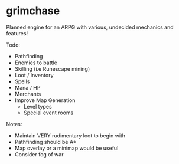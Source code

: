 # grimchase

Planned engine for an ARPG with various, undecided mechanics and features!

Todo:
- Pathfinding
- Enemies to battle
- Skilling (i.e Runescape mining)
- Loot / Inventory
- Spells
- Mana / HP
- Merchants
- Improve Map Generation
    - Level types
    - Special event rooms

Notes:
- Maintain VERY rudimentary loot to begin with
- Pathfinding should be A*
- Map overlay or a minimap would be useful
- Consider fog of war